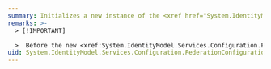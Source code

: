 ```yaml
---
summary: Initializes a new instance of the <xref href="System.IdentityModel.Services.Configuration.FederationConfiguration"></xref> class.
remarks: >-
  > [!IMPORTANT]

  >  Before the new <xref:System.IdentityModel.Services.Configuration.FederationConfiguration> instance is used by any of the configured HTTP modules, call the <xref:System.IdentityModel.Services.Configuration.FederationConfiguration.Initialize%2A> method to ensure that the instance is properly initialized.
uid: System.IdentityModel.Services.Configuration.FederationConfiguration.#ctor*
---
```

